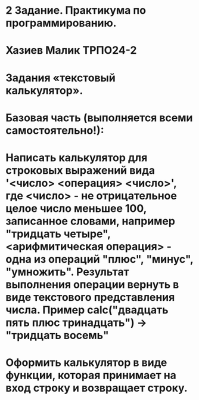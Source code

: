 # 2 Задание. Практикума по программированию.
# Хазиев Малик ТРПО24-2
# Задания «текстовый калькулятор».
# Базовая часть (выполняется всеми самостоятельно!):
# Написать калькулятор для строковых выражений вида '<число> <операция> <число>', где <число> - не отрицательное целое число меньшее 100, записанное словами, например "тридцать четыре", <арифмитическая операция> - одна из операций "плюс", "минус", "умножить". Результат выполнения операции вернуть в виде текстового представления числа. Пример calc("двадцать пять плюс тринадцать") -> "тридцать восемь"
# Оформить калькулятор в виде функции, которая принимает на вход строку и возвращает строку.
